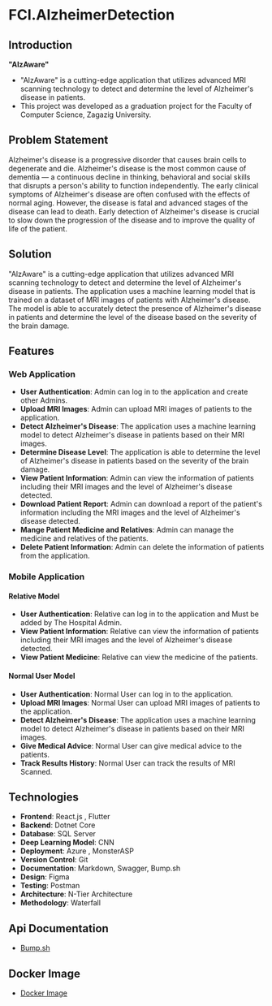 # FCI.AlzheimerDetection

## Introduction
**"AlzAware"**
- "AlzAware" is a cutting-edge application that utilizes advanced MRI scanning technology to detect and determine the level of Alzheimer's disease in patients.
- This project was developed as a graduation project for the Faculty of Computer Science, Zagazig University.


## Problem Statement    

Alzheimer's disease is a progressive disorder that causes brain cells to degenerate and die. Alzheimer's disease is the most common cause of dementia — a continuous decline in thinking, behavioral and social skills that disrupts a person's ability to function independently. The early clinical symptoms of Alzheimer's disease are often confused with the effects of normal aging. However, the disease is fatal and advanced stages of the disease can lead to death. Early detection of Alzheimer's disease is crucial to slow down the progression of the disease and to improve the quality of life of the patient.

## Solution

"AlzAware" is a cutting-edge application that utilizes advanced MRI scanning technology to detect and determine the level of Alzheimer's disease in patients. The application uses a machine learning model that is trained on a dataset of MRI images of patients with Alzheimer's disease. The model is able to accurately detect the presence of Alzheimer's disease in patients and determine the level of the disease based on the severity of the brain damage.

## Features

 ### Web Application
- **User Authentication**: Admin can   log in to the application and create other Admins.
- **Upload MRI Images**: Admin can upload MRI images of patients to the application.
- **Detect Alzheimer's Disease**: The application uses a machine learning model to detect Alzheimer's disease in patients based on their MRI images.
- **Determine Disease Level**: The application is able to determine the level of Alzheimer's disease in patients based on the severity of the brain damage.
- **View Patient Information**: Admin can view the information of patients including their MRI images and the level of Alzheimer's disease detected.
- **Download Patient Report**: Admin can download a report of the patient's information including the MRI images and the level of Alzheimer's disease detected.
- **Mange Patient Medicine and Relatives**: Admin can manage the medicine and relatives of the patients.
- **Delete Patient Information**: Admin can delete the information of patients from the application.
### Mobile Application
#### Relative Model
- **User Authentication**: Relative can log in to the application and Must be added by The Hospital Admin.
- **View Patient Information**: Relative can view the information of patients including their MRI images and the level of Alzheimer's disease detected.
- **View Patient Medicine**: Relative can view the medicine of the patients.
#### Normal User Model
- **User Authentication**: Normal User can log in to the application.
- **Upload MRI Images**: Normal User can upload MRI images of patients to the application.
- **Detect Alzheimer's Disease**: The application uses a machine learning model to detect Alzheimer's disease in patients based on their MRI images.
- **Give Medical Advice**: Normal User can give medical advice to the patients.
- **Track Results History**: Normal User can track the results of MRI Scanned.

## Technologies
- **Frontend**: React.js , Flutter
- **Backend**: Dotnet Core
- **Database**: SQL Server
- **Deep Learning Model**: CNN 
- **Deployment**: Azure , MonsterASP
- **Version Control**: Git
- **Documentation**: Markdown, Swagger, Bump.sh
- **Design**: Figma
- **Testing**: Postman
- **Architecture**: N-Tier Architecture
- **Methodology**: Waterfall

## Api Documentation
- [Bump.sh](https://bump.sh/abdullrhmanelhelw/hub/eng-cocu-hub/doc/alzaware)

## Docker Image
- [Docker Image](https://hub.docker.com/r/abdullrhmanelhelw/alzaware)

